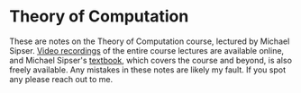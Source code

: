 # Theory of Computation

These are notes on the Theory of Computation course, lectured by Michael Sipser.
[Video recordings](https://www.youtube.com/watch?v=9syvZr-9xwk&list=PLUl4u3cNGP60_JNv2MmK3wkOt9syvfQWY) of the entire course lectures are available online, and Michael Sipser's [textbook](https://mog.dog/files/SP2019/Sipser_Introduction.to.the.Theory.of.Computation.3E.pdf), which covers the course and beyond, is also freely available.
Any mistakes in these notes are likely my fault.
If you spot any please reach out to me.
